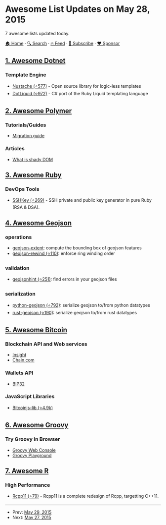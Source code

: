 # Awesome List Updates on May 28, 2015

7 awesome lists updated today.

[🏠 Home](/README.md) · [🔍 Search](https://www.trackawesomelist.com/search/) · [🔥 Feed](https://www.trackawesomelist.com/rss.xml) · [📮 Subscribe](https://trackawesomelist.us17.list-manage.com/subscribe?u=d2f0117aa829c83a63ec63c2f&id=36a103854c) · [❤️  Sponsor](https://github.com/sponsors/theowenyoung)



## [1. Awesome Dotnet](/content/quozd/awesome-dotnet/README.md)

### Template Engine

*   [Nustache (⭐577)](https://github.com/jdiamond/Nustache) - Open source library for logic-less templates
*   [DotLiquid (⭐972)](https://github.com/dotliquid/dotliquid) - C# port of the Ruby Liquid templating language

## [2. Awesome Polymer](/content/Granze/awesome-polymer/README.md)

### Tutorials/Guides

*   [Migration guide](https://www.polymer-project.org/1.0/docs/migration.html)

### Articles

*   [What is shady DOM](https://www.polymer-project.org/1.0/articles/shadydom.html)

## [3. Awesome Ruby](/content/markets/awesome-ruby/README.md)

### DevOps Tools

*   [SSHKey (⭐269)](https://github.com/bensie/sshkey) - SSH private and public key generator in pure Ruby (RSA & DSA).

## [4. Awesome Geojson](/content/tmcw/awesome-geojson/README.md)

### operations

*   [geojson-extent](https://www.npmjs.com/package/geojson-extent): compute the bounding box of geojson features
*   [geojson-rewind (⭐110)](https://github.com/mapbox/geojson-rewind): enforce ring winding order

### validation

*   [geojsonhint (⭐251)](https://github.com/mapbox/geojsonhint): find errors in your geojson files

### serialization

*   [python-geojson (⭐792)](https://github.com/frewsxcv/python-geojson): serialize geojson to/from python datatypes
*   [rust-geojson (⭐190)](https://github.com/georust/rust-geojson): serialize geojson to/from rust datatypes

## [5. Awesome Bitcoin](/content/igorbarinov/awesome-bitcoin/README.md)

### Blockchain API and Web services

*   [Insight](https://insight.is)
*   [Chain.com](https://chain.com)

### Wallets API

*   [BIP32](http://bip32.org)

### JavaScript Libraries

*   [Bitcoinjs-lib (⭐4.9k)](https://github.com/bitcoinjs/bitcoinjs-lib)

## [6. Awesome Groovy](/content/kdabir/awesome-groovy/README.md)

### Try Groovy in Browser

*   [Groovy Web Console](http://groovyconsole.appspot.com/)
*   [Groovy Playground](https://groovy-playground.appspot.com/)

## [7. Awesome R](/content/qinwf/awesome-R/README.md)

### High Performance

*   [Rcpp11 (⭐79)](https://github.com/Rcpp11/Rcpp11) - Rcpp11 is a complete redesign of Rcpp, targetting C++11.

---

- Prev: [May 29, 2015](/content/2015/05/29/README.md)
- Next: [May 27, 2015](/content/2015/05/27/README.md)